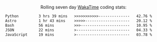 <p align="center">Rolling seven day <a href="https://wakatime.com/@syrkis"/>WakaTime</a> coding stats:</p>
<!--START_SECTION:waka-->

```txt
Python         3 hrs 39 mins   >>>>>>>>>>>--------------   42.76 %
Astro          1 hr 43 mins    >>>>>--------------------   20.12 %
Bash           56 mins         >>>----------------------   10.95 %
JSON           22 mins         >------------------------   04.33 %
JavaScript     19 mins         >------------------------   03.78 %
```

<!--END_SECTION:waka-->
